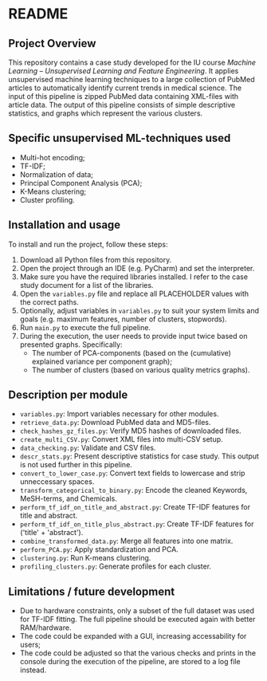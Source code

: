 # **README**

## **Project Overview**

This repository contains a case study developed for the IU course *Machine Learning – Unsupervised Learning and Feature Engineering*. 
It applies unsupervised machine learning techniques to a large collection of PubMed articles to automatically 
identify current trends in medical science. The input of this pipeline is zipped PubMed data containing XML-files with
article data. The output of this pipeline consists of simple descriptive statistics, and graphs which represent the
various clusters. 

## **Specific unsupervised ML-techniques used**
* Multi-hot encoding;
* TF-IDF;
* Normalization of data;
* Principal Component Analysis (PCA);
* K-Means clustering;
* Cluster profiling.

## **Installation and usage**

To install and run the project, follow these steps:

1. Download all Python files from this repository.
2. Open the project through an IDE (e.g. PyCharm) and set the interpreter. 
3. Make sure you have the required libraries installed. I refer to the case study document for a list of the libraries.
4. Open the `variables.py` file and replace all PLACEHOLDER values with the correct paths.
5. Optionally, adjust variables in `variables.py` to suit your system limits and goals (e.g. maximum features, number of clusters, stopwords).
6. Run `main.py` to execute the full pipeline.
7. During the execution, the user needs to provide input twice based on presented graphs. Specifically:
   * The number of PCA-components (based on the (cumulative) explained variance per component graph);
   * The number of clusters (based on various quality metrics graphs).


## **Description per module**
* `variables.py`: Import variables necessary for other modules.  
* `retrieve_data.py`: Download PubMed data and MD5-files.  
* `check_hashes_gz_files.py`: Verify MD5 hashes of downloaded files.  
* `create_multi_CSV.py`: Convert XML files into multi-CSV setup.  
* `data_checking.py`: Validate and CSV files.  
* `descr_stats.py`: Present descriptive statistics for case study. This output is not used further in this pipeline.  
* `convert_to_lower_case.py`: Convert text fields to lowercase and strip unneccessary spaces.  
* `transform_categorical_to_binary.py`: Encode the cleaned Keywords, MeSH-terms, and Chemicals.  
* `perform_tf_idf_on_title_and_abstract.py`: Create TF-IDF features for title and abstract.  
* `perform_tf_idf_on_title_plus_abstract.py`: Create TF-IDF features for ('title' + 'abstract').  
* `combine_transformed_data.py`: Merge all features into one matrix.  
* `perform_PCA.py`: Apply standardization and PCA.  
* `clustering.py`: Run K-means clustering.  
* `profiling_clusters.py`: Generate profiles for each cluster.

## **Limitations / future development**

* Due to hardware constraints, only a subset of the full dataset was used for TF-IDF fitting. The full pipeline should be executed again with better RAM/hardware. 
* The code could be expanded with a GUI, increasing accessability for users;
* The code could be adjusted so that the various checks and prints in the console during the execution of the pipeline, are stored to a log file instead.
